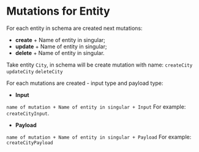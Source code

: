 # Mutations for Entity

For each entity in schema are created next mutations:

* **create** + Name of entity in singular;
* **update** + Name of entity in singular;
* **delete** + Name of entity in singular.

Take entity `City`, in schema will be create mutation with name:
`createCity`
`updateCity`
`deleteCity`

For each mutations are created - input type and payload type:
- **Input**

`name of mutation + Name of entity in singular + Input`
For example: `createCityInput`.
- **Payload**

`name of mutation + Name of entity in singular + Payload`
For example: `createCityPayload`



